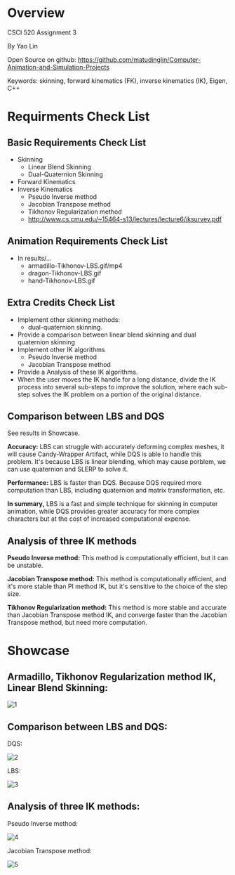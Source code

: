 # Overview
CSCI 520 Assignment 3

By Yao Lin

Open Source on github: https://github.com/matudinglin/Computer-Animation-and-Simulation-Projects

Keywords: skinning, forward kinematics (FK), inverse kinematics (IK), Eigen, C++

# Requirments Check List
## Basic Requirements Check List
- Skinning
  - Linear Blend Skinning
  - Dual-Quaternion Skinning
- Forward Kinematics
- Inverse Kinematics
  - Pseudo Inverse method
  - Jacobian Transpose method
  - Tikhonov Regularization method
  - http://www.cs.cmu.edu/~15464-s13/lectures/lecture6/iksurvey.pdf

## Animation Requirements Check List
- In results/...
  - armadillo-Tikhonov-LBS.gif/mp4
  - dragon-Tikhonov-LBS.gif
  - hand-Tikhonov-LBS.gif

## Extra Credits Check List
- Implement other skinning methods:
  - dual-quaternion skinning. 
- Provide a comparison between linear blend skinning and dual quaternion skinning
- Implement other IK algorithms
  - Pseudo Inverse method
  - Jacobian Transpose method
- Provide a Analysis of these IK algorithms.
- When the user moves the IK handle for a long distance, divide the IK process into several sub-steps to improve the solution, where each sub-step solves the IK problem on a portion of the original distance.

## Comparison between LBS and DQS

See results in Showcase.

**Accuracy:** LBS can struggle with accurately deforming complex meshes, it will cause Candy-Wrapper Artifact, while DQS is able to handle this problem. It's because LBS is linear blending, which may cause porblem, we can use quaternion and SLERP to solve it.

**Performance:** LBS is faster than DQS. Because DQS required more computation than LBS, including quaternion and matrix transformation, etc.

**In summary,** LBS is a fast and simple technique for skinning in computer animation, while DQS provides greater accuracy for more complex characters but at the cost of increased computational expense.

## Analysis of three IK methods

**Pseudo Inverse method:** This method is computationally efficient, but it can be unstable.

**Jacobian Transpose method:** This method is computationally efficient, and it's more stable than PI method IK, but it's sensitive to the choice of the step size.

**Tikhonov Regularization method:** This method is more stable and accurate than Jacobian Transpose method IK, and converge faster than the Jacobian Transpose method, but need more computation.


# Showcase
## Armadillo, Tikhonov Regularization method IK, Linear Blend Skinning:

![1](./results/armadillo-Tikhonov-LBS.gif)

## Comparison between LBS and DQS:

DQS:

![2](./results/hand-Tikhonov-DQS.gif)

LBS:

![3](./results/hand-Tikhonov-LBS.gif)

## Analysis of three IK methods:

Pseudo Inverse method:

![4](./results/armadillo-Pseudoinverse-LBS.gif)

Jacobian Transpose method:

![5](./results/armadillo-Transpose-LBS.gif)


